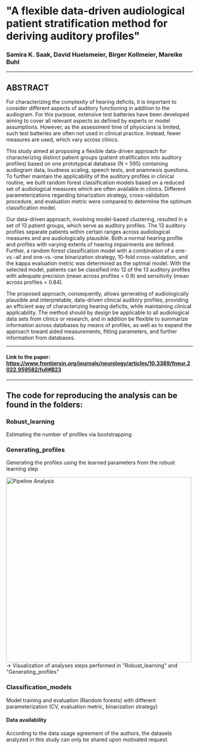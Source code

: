 # "A flexible data-driven audiological patient stratification method for deriving auditory profiles"

### Samira K. Saak, David Huelsmeier, Birger Kollmeier, Mareike Buhl
---------------------------------------------------------------------------------------------

## ABSTRACT
For characterizing the complexity of hearing deficits, it is important to consider different aspects of auditory functioning in addition to the audiogram. For this purpose, extensive test batteries have been developed aiming to cover all relevant aspects as defined by experts or model assumptions. However, as the assessment time of physicians is limited, such test batteries are often not used in clinical practice. Instead, fewer measures are used, which vary across clinics.

This study aimed at proposing a flexible data-driven approach for characterizing distinct patient groups (patient stratification into auditory profiles) based on one prototypical database (N = 595) containing audiogram data, loudness scaling, speech tests, and anamnesis questions. To further maintain the applicability of the auditory profiles in clinical routine, we built random forest classification models based on a reduced set of audiological measures which are often available in clinics. Different parameterizations regarding binarization strategy, cross-validation procedure, and evaluation metric were compared to determine the optimum classification model. 

Our data-driven approach, involving model-based clustering, resulted in a set of 13 patient groups, which serve as auditory profiles. The 13 auditory profiles separate patients within certain ranges across audiological measures and are audiologically plausible. Both a normal hearing profile and profiles with varying extents of hearing impairments are defined. Further, a random forest classification model with a combination of a one-vs.-all and one-vs.-one binarization strategy, 10-fold cross-validation, and the kappa evaluation metric was determined as the optimal model. With the selected model, patients can be classified into 12 of the 13 auditory profiles with adequate precision (mean across profiles = 0.9) and sensitivity (mean across profiles = 0.84). 

The proposed approach, consequently, allows generating of audiologically plausible and interpretable, data-driven clinical auditory profiles, providing an efficient way of characterizing hearing deficits, while maintaining clinical applicability. The method should by design be applicable to all audiological data sets from clinics or research, and in addition be flexible to summarize information across databases by means of profiles, as well as to expand the approach toward aided measurements, fitting parameters, and further information from databases.

----------------------------------------------------------------------------------------------
#### Link to the paper: https://www.frontiersin.org/journals/neurology/articles/10.3389/fneur.2022.959582/full#B23 
----------------------------------------------------------------------------------------------
## The code for reproducing the analysis can be found in the folders:  

### Robust_learning
Estimating the number of profiles via bootstrapping

### Generating_profiles
Generating the profiles using the learned parameters from the robust learning step

<img src="https://github.com/sksaak/AP_clustering_single_dataset/blob/main/analyses_pipeline.png?raw=true" alt="Pipeline Analysis" width="500"/>
-> Visualization of analyses steps performed in "Robust_learning" and "Generating_profiles"

### Classification_models
Model training and evaluation (Random forests) with different parameterization (CV, evaluation metric, binarization strategy)

#### Data availability
According to the data usage agreement of the authors, the datasets analyzed in this study can only be shared upon motivated request.
